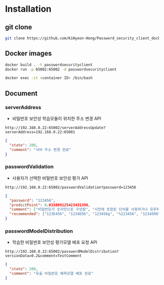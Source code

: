 # Installation

## git clone

```bash
git clone https://github.com/KiHyeon-Hong/Password_security_client_docker.git
```

## Docker images

```bash
docker build . -t passwordsecurityclient
docker run -p 65002:65002 -d passwordsecurityclient

docker exec -it <container ID> /bin/bash
```

## Document

### serverAddress

- 비밀번호 보안성 학습모듈이 위치한 주소 변경 API

```text
http://192.168.0.22:65002/serverAddressUpdate?serverAddress=192.168.0.22:65001
```

```json
{
  "state": 200,
  "comment": "서버 주소 변경 완료"
}
```

### passwordValidation

- 사용자가 선택한 비밀번호 보안성 평가 API

```text
http://192.168.0.22:65002/passwordValidation?password=123456
```

```json
{
  "password": "123456",
  "predictPoint": 0.033809125423431396,
  "comment": ["비밀번호가 숫자만으로 구성됨", "사전에 포함된 단어를 사용하거나 유추하기 쉬움"],
  "recommended": ["123E456", "1234D56", "123456g", "%123456", "12345R6"]
}
```

### passwordModelDistribution

- 학습한 비밀번호 보안성 평가모델 배포 요청 API

```text
http://192.168.0.22:65002/passwordModelDistribution?versionData=0.2&comment=TestComment
```

```json
{
  "state": 200,
  "comment": "유출 비밀번호 예측모델 배포 완료"
}
```
